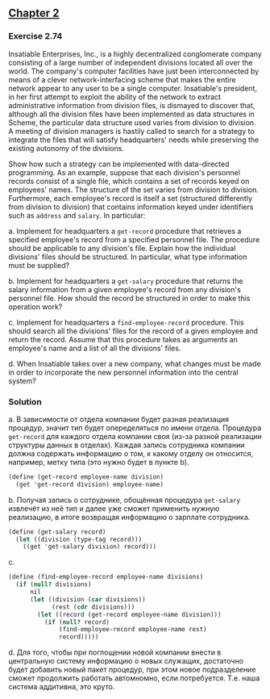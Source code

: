 ## [Chapter 2](../index.md#2-Building-Abstractions-with-Data)

### Exercise 2.74

Insatiable Enterprises, Inc., is a highly decentralized conglomerate company consisting of a large number of independent divisions located all over the world. The company's computer facilities have just been interconnected by means of a clever network-interfacing scheme that makes the entire network appear to any user to be a single computer. Insatiable's president, in her first attempt to exploit the ability of the network to extract administrative information from division files, is dismayed to discover that, although all the division files have been implemented as data structures in Scheme, the particular data structure used varies from division to division. A meeting of division managers is hastily called to search for a strategy to integrate the files that will satisfy headquarters' needs while preserving the existing autonomy of the divisions.

Show how such a strategy can be implemented with data-directed programming. As an example, suppose that each division's personnel records consist of a single file, which contains a set of records keyed on employees' names. The structure of the set varies from division to division. Furthermore, each employee's record is itself a set (structured differently from division to division) that contains information keyed under identifiers such as `address` and `salary`. In particular:

a.  Implement for headquarters a `get-record` procedure that retrieves a specified employee's record from a specified personnel file. The procedure should be applicable to any division's file. Explain how the individual divisions' files should be structured. In particular, what type information must be supplied?

b.  Implement for headquarters a `get-salary` procedure that returns the salary information from a given employee's record from any division's personnel file. How should the record be structured in order to make this operation work?

c.  Implement for headquarters a `find-employee-record` procedure. This should search all the divisions' files for the record of a given employee and return the record. Assume that this procedure takes as arguments an employee's name and a list of all the divisions' files.

d.  When Insatiable takes over a new company, what changes must be made in order to incorporate the new personnel information into the central system?

### Solution

a. В зависимости от отдела компании будет разная реализация процедур, значит тип будет опеределяться по имени отдела. Процедура `get-record` для каждого отдела компании своя (из-за разной реализации структуры данных в отделах). Каждая запись сотрудника компании должна содержать информацию о том, к какому отделу он относится, например, метку типа (это нужно будет в пункте b).

```scheme
(define (get-record employee-name division)
  (get 'get-record division) employee-name)
```

b. Получая запись о сотруднике, обощённая процедура `get-salary` извлечёт из неё тип и далее уже сможет применить нужную реализацию, в итоге возвращая информацию о зарплате сотрудника.

```scheme
(define (get-salary record)
  (let ((division (type-tag record)))
    ((get 'get-salary division) record)))
```

c.

```scheme
(define (find-employee-record employee-name divisions)
  (if (null? divisions)
      nil
      (let ((division (car divisions))
            (rest (cdr divisions)))
        (let ((record (get-record employee-name division)))
          (if (null? record)
              (find-employee-record employee-name rest)
              record)))))
```

d. Для того, чтобы при поглощении новой компании внести в центральную систему информацию о новых служащих, достаточно будет добавить новый пакет процедур, при этом новое подразделение сможет продолжить работать автомномно, если потребуется. Т.е. наша система аддитивна, это круто.


